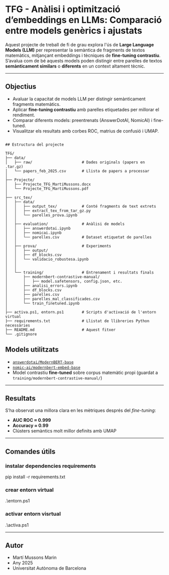 # TFG - Anàlisi i optimització d’embeddings en LLMs: Comparació entre models genèrics i ajustats

Aquest projecte de treball de fi de grau explora l'ús de **Large Language Models (LLM)** per representar la semàntica de fragments de textos matemàtics, mitjançant embeddings i tècniques de **fine-tuning contrastiu**. S’avalua com de bé aquests models poden distingir entre parelles de textos **semànticament similars** o **diferents** en un context altament tècnic.

---

## Objectius

- Avaluar la capacitat de models LLM per distingir semànticament fragments matemàtics.
- Aplicar **fine-tuning contrastiu** amb parelles etiquetades per millorar el rendiment.
- Comparar diferents models: preentrenats (AnswerDotAI, NomicAI) i fine-tuned.
- Visualitzar els resultats amb corbes ROC, matrius de confusió i UMAP.

```

## Estructura del projecte

TFG/
├── data/
│   ├── raw/                      # Dades originals (papers en .tar.gz)
│   └── papers_feb_2025.csv       # Llista de papers a processar
│
├── Projecte/
│   ├── Projecte_TFG_MartiMussons.docx
│   └── Projecte_TFG_MartiMussons.pdf
│
├── src_tex/
│   ├── data/
│   │   ├── output_tex/           # Conté fragments de text extrets
│   │   ├── extract_tex_from_tar_gz.py
│   │   └── parelles_prova.ipynb
│   │
│   ├── evaluation/               # Anàlisi de models
│   │   ├── answerdotai.ipynb
│   │   ├── nomicai.ipynb
│   │   └── parelles.csv          # Dataset etiquetat de parelles
│   │
│   ├── prova/                    # Experiments 
│   │   ├── output/
│   │   ├── df_blocks.csv
│   │   └── validacio_robustesa.ipynb
│   │   
│   │
│   └── training/                 # Entrenament i resultats finals
│       ├── modernbert-contrastive-manual/
│       │   ├── model.safetensors, config.json, etc.
│       ├── analisi_errors.ipynb
│       ├── df_blocks.csv
│       ├── parelles.csv
│       ├── parelles_mal_classificades.csv
│       └── train_finetuned.ipynb
│
├── activa.ps1, entorn.ps1        # Scripts d'activació de l'entorn virtual
├── requirements.txt              # Llistat de llibreries Python necessàries
├── README.md                     # Aquest fitxer
└── .gitignore

```

## Models utilitzats

- [`answerdotai/ModernBERT-base`](https://huggingface.co/answerdotai/ModernBERT-base)
- [`nomic-ai/modernbert-embed-base`](https://huggingface.co/nomic-ai/modernbert-embed-base)
- Model contrastiu **fine-tuned** sobre corpus matemàtic propi (guardat a `training/modernbert-contrastive-manual/`)

---

## Resultats

S’ha observat una millora clara en les mètriques després del *fine-tuning*:

- **AUC ROC ≈ 0.999**
- **Accuracy ≈ 0.99**
- Clústers semàntics molt millor definits amb UMAP

---

## Comandes útils
### instalar dependencies requirements
pip install -r requirements.txt

### crear entorn virtual
.\entorn.ps1

### activar entorn visrtual
.\activa.ps1

---

## Autor
- Martí Mussons Marin
- Any 2025
- Universitat Autònoma de Barcelona 


